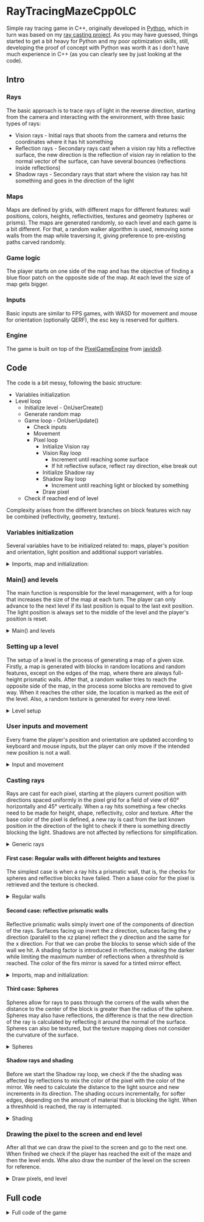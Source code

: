 # RayTracingMazeCppOLC

Simple ray tracing game in C++, originally developed in [Python](https://github.com/FinFetChannel/pytracingMaze), which in turn was based on my [ray casting project](https://github.com/FinFetChannel/RayCastingPythonMaze). As you may have guessed, things started to get a bit heavy for Python and my poor optimization skills, still, developing the proof of concept with Python was worth it as i don't have much experience in C++ (as you can clearly see by just looking at the code).

## Intro

### Rays

The basic approach is to trace rays of light in the reverse direction, starting from the camera and interacting with the environment, with three basic types of rays:

* Vision rays - Initial rays that shoots from the camera and returns the coordinates where it has hit something
* Reflection rays - Secondary rays cast when a vision ray hits a reflective surface, the new direction is the reflection of vision ray in relation to the normal vector of the surface, can have several bounces (reflections inside reflections)
* Shadow rays - Secondary rays that start where the vision ray has hit something and goes in the direction of the light

### Maps

Maps are defined by grids, with different maps for different features: wall positions, colors, heights, reflectivities, textures and geometry (spheres or prisms). The maps are generated randomly, so each level and each game is a bit different. For that, a random walker algorithm is used, removing some walls from the map while traversing it, giving preference to pre-existing paths carved randomly.

### Game logic

The player starts on one side of the map and has the objective of finding a blue floor patch on the opposite side of the map. At each level the size of map gets bigger.

### Inputs

Basic inputs are similar to FPS games, with WASD for movement and mouse for orientation (optionally QERF), the esc key is reserved for quitters.

### Engine

The game is built on top of the [PixelGameEngine](https://github.com/OneLoneCoder/olcPixelGameEngine) from [javidx9](https://www.youtube.com/channel/UC-yuWVUplUJZvieEligKBkA).

## Code

The code is a bit messy, following the basic structure:

* Variables initialization
* Level loop
   * Initialize level - OnUserCreate()
   	* Generate random map
   * Game loop - OnUserUpdate()
      * Check inputs
      * Movement
      * Pixel loop
         * Initialize Vision ray
         * Vision Ray loop
            * Increment until reaching some surface
            * If hit reflective suface, reflect ray direction, else break out
         * Initialize Shadow ray
         * Shadow Ray loop
            * Increment until reaching light or blocked by something
         * Draw pixel
    * Check if reached end of level

Complexity arises from the different branches on block features wich nay be combined (reflectivity, geometry, texture).

### Variables initialization

Several variables have to be initialized related to: maps, player's position and orientation, light position and additional support variables.

<details>
  <summary>Imports, map and initialization:</summary>

```c++

#define OLC_PGE_APPLICATION
#include "olcPixelGameEngine.h"

int Wsize; int level; // map size, current level
int Wmap[100][100]; int Rmap[100][100]; float Hmap[100][100]; int Tmap[100][100]; int Smap[100][100];
float Rc[100][100]; float Gc[100][100]; float Bc[100][100]; // RGB maps

float playerx = 1.5; float playery = 1.5;
int exitx = 1; int exity = 1;
float lx; float ly;
float playerH = 1.5; float playerV = -.1; // player orientation
float nx; float ny; float nz; float dot; // normal vector

float mousex; float mousey; // mouse position
const int screenwidth = 224;
int Spixel = 4; // pixel scaling on screen
const float mod = screenwidth/60; // pixel scaler in field of view (60°)
int sx; int sy; float tr[6][6]; // random texture
float tb[6][4] = {{.95, .99, .97, .78}, // Brick texture
                  {.97, .95, .96, .81},
                  {.82, .81, .83, .78},
                  {.93, .83, .98, .96},
                  {.99, .78, .97, .95},
                  {.81, .78, .82, .82}
                };

```

</details>


### Main() and levels

The main function is responsible for the level management, with a for loop that increases the size of the map at each turn. The player can only advance to the next level if its last position is equal to the last exit position. The light position is always set to the middle of the level and the player's position is reset.

<details>
  <summary>Main() and levels</summary>

```c++
int main()
{
	for (int x = 0; x < 10; x++)
    {
        if (int(playerx) == exitx & int(playery) == exity)
        {
            level = x + 1;
            Wsize = level*10;
            playerx = 1.5; playery = 1.5;
            lx = Wsize/2; ly = Wsize/2;
            Example demo;
            if (demo.Construct(screenwidth, int(screenwidth*0.75), Spixel, Spixel))
                demo.Start();
        }

    }
	return 0;
}
```

</details>

### Setting up a level

The setup of a level is the process of generating a map of a given size. Firstly, a map is generated with blocks in random locations and random features, except on the edges of the map, where there are always full-height prismatic walls. After that, a random walker tries to reach the opposite side of the map, in the process some blocks are removed to give way. When it reaches the other side, the location is marked as the exit of the level. Also, a random texture is generated for every new level.

<details>
  <summary>Level setup</summary>

```c++
bool OnUserCreate() override
	{
	srand (time(NULL));
	for (int x = 0; x < Wsize; x++)
		for (int y = 0; y < Wsize; y++)
           	{
                	Rmap[x][y] = int(((float) rand()) / (float) RAND_MAX + 0.2); // Reflective?
			
                	if (int(((float) rand()) / (float) RAND_MAX + 0.2)) // Textured?
                   		Tmap[x][y] = rand()%2 + 1;
                	else
                    		Tmap[x][y] = 0;
				
               		Rc[x][y] = rand()%255; Gc[x][y] = rand()%255; Bc[x][y] = rand()%255; // RGB
			
                	if(x == 0 || y == 0 || x == Wsize-1 || y == Wsize-1){
                    		Wmap[x][y] = 1; Hmap[x][y] = 1; Smap[x][y] == 0;}
                	else
			{
                    		Wmap[x][y] = int(((float) rand()) / (float) RAND_MAX + 0.5);
                    		Hmap[x][y] = 0.2 + 0.6*(((float) rand()) / (float) RAND_MAX );
                    		Smap[x][y] = int(((float) rand()) / (float) RAND_MAX + 0.2);
                	}
            	}
	
        Wmap[int(playerx)][int(playery)] = 0; // Remove wall fron starting position
	
        int x = int(playerx); int y = int(playery);  int cont = 0;
	
        while (1){
            int testx = x; int testy = y;
	    
            if (((float) rand()) / (float) RAND_MAX > 0.5)
            	testx += (rand()%2)*2 - 1;
            else
            	testy += (rand()%2)*2 - 1;
		
            if (testx > 0 & testx < Wsize -1 & testy > 0 & testy < Wsize -1){
                if (Wmap[testx][testy] == 0 || cont > 5){ // move to new position if not wall or counter reached limit
                    cont = 0; x = testx; y = testy; Wmap[x][y] = 0;
                    if (x == Wsize-2){
                        exitx = x; exity = y; // set exit of the maze
                        break;
                    }
                }
                else
                    cont += 1; // increase counter if cannot move
            }
        }
        for (int x = 0; x < 6; x++) // generate a random texture
		for (int y = 0; y < 6; y++)
                	tr[x][y] = 0.5 + 0.4*(((float) rand()) / (float) RAND_MAX);
	return true;
	}
```

</details>

### User inputs and movement

Every frame the player's position and orientation are updated according to keyboard and mouse inputs, but the player can only move if the intended new position is not a wall.

<details>
  <summary>Input and movement</summary>

```c++
bool OnUserUpdate(float fElapsedTime) override
{
	// user inputs
        if (int(mousex) != float(GetMouseX())) // turn sideways
            playerH += 12*(float(GetMouseX()) - mousex)/ScreenWidth();

        if (int(mousey) != float(GetMouseY())) // turn up and down
            playerV += 3*(float(GetMouseY()) - mousey)/ScreenHeight();

        if (playerV > 0.5)playerV = 0.5; // don't break your neck!
        if (playerV < -0.5)playerV = -0.5;

        mousex = float(GetMouseX()); mousey = float(GetMouseY());

        if (GetKey(olc::Key::Q).bHeld) // turn left
            playerH += -1* fElapsedTime;

        if (GetKey(olc::Key::E).bHeld) // turn right
            playerH += 1* fElapsedTime;

        if (GetKey(olc::Key::R).bHeld) // turn up
            playerV += 1* fElapsedTime;

        if (GetKey(olc::Key::F).bHeld) // turn down
            playerV += -1* fElapsedTime;

        if (GetKey(olc::Key::ESCAPE).bHeld) // quit
            return 0;

        float px = playerx; float py = playery;
        if (GetKey(olc::Key::W).bHeld) // Forwards
        {
            px += cos(playerH)*2.f * fElapsedTime; py += sin(playerH)*2.f * fElapsedTime;
        }
        if (GetKey(olc::Key::S).bHeld) // Backwards
        {
            px += -cos(playerH)*2.f * fElapsedTime; py += -sin(playerH)*2.f * fElapsedTime;
        }
        if (GetKey(olc::Key::A).bHeld) // Leftwards
        {
            px += sin(playerH)*2.f * fElapsedTime; py += -cos(playerH)*2.f * fElapsedTime;
        }
        if (GetKey(olc::Key::D).bHeld) // Rightwards
        {
            px += -sin(playerH)*2.f * fElapsedTime; py += cos(playerH)*2.f * fElapsedTime;
        }
        if (!Wmap[int(px)][int(py)]){ // only moves if not wall
            playerx = px; playery = py;
        }
...
```

</details>

### Casting rays

Rays are cast for each pixel, starting at the players current position with directions spaced uniformly in the pixel grid for a field of view of 60° horizontally and 45° vertically. When a ray hits something a few checks need to be made for height, shape, reflectivity, color and texture. After the base color of the pixel is defined, a new ray is cast from the last known position in the direction of the light to check if there is something directly blocking the light. Shadows are not affected by reflections for simplification.


<details>
  <summary>Generic rays</summary>

```c++
...
// draw pixel after pixel
for (int x = 0; x < ScreenWidth(); x++)
	for (int y = 0; y < ScreenHeight(); y++)
       	{
		float xx = playerx;
		float yy = playery;
		float zz = 0.5;
		float Hangle = playerH + x*0.017453/mod - 0.523598;
		float Vangle = playerV + y*0.017453/mod - 0.393699;
		float dx = cos(Hangle)*0.04/mod;
		float dy = sin(Hangle)*0.04/mod;
		float dz = sin(Vangle)*0.04/mod;
		float shade = 1;
		int r = 255; int g = 255; int b = 255;
		float rr; float rg; float rb;

                while(1) // Vision and reflection rays
                {
			xx += dx;
                    	yy += dy;
                    	zz += dz;

                    	if (zz < 0) // ceiling
                       		"define ceiling color here (light source too)"
                    	if (zz > 1) // floor
				"define floor color here"
			if (Wmap[int(xx)][int(yy)]) // walls
				"check wall height, shape, reflectivity, color and textures"
		}
		
		dx = 0.04*(lx-xx)/dl; dy = 0.04*(ly-yy)/dl; dz = 0.04*(0-zz)/dl; // light direction
                while(1)
                {
                	xx += dx; yy += dy; zz += dz;
			check if ray is blocked (considering wall height and shape) or if has reached the ceiling
		}
	}
				
```

</details>

#### First case: Regular walls with different heights and textures

The simplest case is when a ray hits a prismatic wall, that is, the checks for spheres and reflective blocks have failed. Then a base color for the pixel is retrieved and the texture is checked.

<details>
  <summary>Regular walls</summary>

```c++
...
if (Wmap[int(xx)][int(yy)]) // walls
{
	if (Hmap[int(xx)][int(yy)] >= 1-zz) // wall height check
	{
		if (Smap[int(xx)][int(yy)]) // Spheres check
			"Spheres stuff here"
		else // not spheres then
		{
			if (Rmap[int(xx)][int(yy)]) // reflective wall?
				"Reflective prismatic stuff here"
			else // if it made so far then it is a non reflective prismatic wall
			{
				r = Rc[int(xx)][int(yy)]; g = Gc[int(xx)][int(yy)]; b = Bc[int(xx)][int(yy)]; // retrieve block color
				if (Tmap[int(xx)][int(yy)] != 0) // check if textured surface
				{
					if (yy - int(yy) < 0.05 || yy - int(yy) > 0.95) // check side for texture mapping
						sx = int((xx*3 - int(3*xx))*4);
					else
						sx = int((yy*3 - int(3*yy))*4);
					if (xx - int(xx) < 0.95 & xx - int(xx) > 0.05 & yy - int(yy) < 0.95 & yy - int(yy) > 0.05) // check if top surface
						sy = int((xx*5 - int(5*xx))*6);
					else
						sy = int((zz*5 - int(5*zz))*6);
					if (Tmap[int(xx)][int(yy)] == 2) // if random texture
					{
						r = r*tr[sy][sx]; g = g*tr[sy][sx]; b = b*tr[sy][sx];
					}
					else // brick texture
					{
						r = r*tb[sy][sx]; g = g*tb[sy][sx]; b = b*tb[sy][sx];
				}
			}
		break; // break ray loop after sorting out pixel color
		}
	}
}
...
```

</details>

#### Second case: reflective prismatic walls

Reflective prismatic walls simply invert one of the components of direction of the rays. Surfaces facing up invert the z direction, sufaces facing the y direction (paralell to the xz plane) reflect the y direction and the same for the x direction. For that we can probe the blocks to sense which side of the wall we hit. A shading factor is introduced in reflections, making the darker while limiting the maximum number of reflections when a threshhold is reached. The color of the firs mirror is saved for a tinted mirror effect.

<details>
  <summary>Imports, map and initialization:</summary>

```c++
...
if (Rmap[int(xx)][int(yy)]) // wall reflections
{
	if (shade == 1)
	{
		rr = Rc[int(xx)][int(yy)]; rg = Gc[int(xx)][int(yy)]; rb = Bc[int(xx)][int(yy)];} // tinted mirrors
	else
	{
		rr = 0.5*(rr + Rc[int(xx)][int(yy)]); rg = 0.5*(rg + Gc[int(xx)][int(yy)]); rb = 0.5*(rb + Bc[int(xx)][int(yy)]);
	}
	shade = shade*0.7;
	if (shade < 0.1)
	{
		r = 0; g = 0; b = 0;
		break;
	}
	if (abs(Hmap[int(xx)][int(yy)] - 1+zz) <= abs(dz)) // horizontal surface
		dz = -dz;
	else
	{
		if (Hmap[int(xx+dx)][int(yy-dy)] == Hmap[int(xx)][int(yy)])
			dx = -dx; // y surface
		else
			dy = -dy; // x surface
	}
}
...
```
</details>

#### Third case: Spheres
Spheres allow for rays to pass through the corners of the walls when the distance to the center of the block is greater than the radius of the sphere. Spheres may also have reflections, the difference is that the new direction of the ray is calculated by reflecting it around the normal of the surface. Spheres can also be textured, but the texture mapping does not consider the curvature of the surface.

<details>
  <summary>Spheres</summary>

```c++
if (Smap[int(xx)][int(yy)])// Spheres
{
	if (pow(xx-int(xx)-0.5,2)+pow(yy-int(yy)-0.5,2)+pow(zz-int(zz)-0.5,2) < 0.25)
	{
		if (Rmap[int(xx)][int(yy)]) // spherical mirrors
		{
			if (shade == 1){
				rr = Rc[int(xx)][int(yy)]; rg = Gc[int(xx)][int(yy)]; rb = Bc[int(xx)][int(yy)];} // tinted mirrors
			else{
				rr = 0.5*(rr + Rc[int(xx)][int(yy)]); rg = 0.5*(rg + Gc[int(xx)][int(yy)]); rb = 0.5*(rb + Bc[int(xx)][int(yy)]);}
			shade = shade*0.7;
			if (shade < 0.1)
			{
				r = 0; g = 0; b = 0;
				break;
			}
			if (abs(Hmap[int(xx)][int(yy)] - 1+zz) <= abs(dz)) // horizontal surface
				dz = -dz;
			else
			{
				nx = (xx-int(xx)-0.5)/0.5; ny = (yy-int(yy)-0.5)/0.5; nz =(zz-0.5)/0.5;
				dot = 2*(dx*nx + dy*ny + dz*nz); // dR = -dI + 2*n*(dI·n)
				dx = (dx - nx*dot)*1.2; dy = (dy - ny*dot)*1.2; dz = (dz - nz*dot)*1.2;
			}
		}
		else // spherical opaque
		{
			r = Rc[int(xx)][int(yy)]; g = Gc[int(xx)][int(yy)]; b = Bc[int(xx)][int(yy)];
			if (Tmap[int(xx)][int(yy)] != 0) // textures on spheres (a bit wonky), same code as before repeated here
			{
				if (yy - int(yy) < 0.05 || yy - int(yy) > 0.95)
					sx = int((xx*3 - int(3*xx))*4);
				else
					sx = int((yy*3 - int(3*yy))*4);
				if (xx - int(xx) < 0.95 & xx - int(xx) > 0.05 & yy - int(yy) < 0.95 & yy - int(yy) > 0.05)
					sy = int((xx*5 - int(5*xx))*6);
				else
					sy = int((zz*5 - int(5*zz))*6);
				if (Tmap[int(xx)][int(yy)] == 2)
				{
					r = r*tr[sy][sx]; g = g*tr[sy][sx]; b = b*tr[sy][sx];
				}
				else
				{
					r = r*tb[sy][sx]; g = g*tb[sy][sx]; b = b*tb[sy][sx];
				}
			}
			break;
		}
	}
}
```

</details>

#### Shadow rays and shading
Before we start the Shadow ray loop, we check if the the shading was affected by reflections to mix the color of the pixel with the color of the mirror. We need to calculate the distance to the light source and new increments in its direction. The shading occurs incrementally, for softer edges, depending on the amount of material that is blocking the light. When a threshhold is reached, the ray is interrupted.

<details>
  <summary>Shading</summary>

```c++
float dl = sqrt(pow ((xx-lx),2) + pow((yy-ly),2) + pow((0-zz),2) );
if (shade < 1) // tinted mirrors application
{
	r = sqrt(rr * r); rg = sqrt(rg * g); rb = sqrt(rb * b);
}
if (zz>0) // shade ray for everything thats under the ceiling level
{
	dx = 0.04*(lx-xx)/dl; dy = 0.04*(ly-yy)/dl; dz = 0.04*(0-zz)/dl; // light direction
	while(1)
	{
		xx += dx; yy += dy; zz += dz;
		if (Wmap[int(xx)][int(yy)] & Hmap[int(xx)][int(yy)] >= 1-zz)
			if (!Smap[int(xx)][int(yy)] || (Smap[int(xx)][int(yy)] & (pow(xx-int(xx)-0.5,2)+pow(yy-int(yy)-0.5,2)+pow(zz-int(zz)-0.5,2) < 0.25)))
				shade = shade*0.9;
			if (zz<0 || shade<0.4)
				break;
	}
}
shade = sqrt(shade*(0.4 + 0.6)/(dl/2+0.1));
if (shade > 1)
	shade  = 1;
```

</details>

### Drawing the pixel to the screen and end level

After all that we can draw the pixel to the screen and go to the next one. When finihed we check if the player has reached the exit of the maze and then the level ends. Whe also draw the number of the level on the screen for reference.

<details>
  <summary>Draw pixels, end level</summary>

```c++
				Draw(x, y, olc::Pixel(int(shade*r),int(shade*g), int(shade*b)));
			}
		if (int(playerx) == exitx & int(playery) == exity)
			return false;
		DrawString({ 10,10 }, std::to_string(level), olc::YELLOW);
		return true;
	}
};
```

</details>

## Full code
<details>
  <summary>Full code of the game</summary>

```c++
#define OLC_PGE_APPLICATION
#include "olcPixelGameEngine.h"

int Wsize; int level;
int Wmap[100][100]; int Rmap[100][100]; float Hmap[100][100]; int Tmap[100][100]; int Smap[100][100];
float Rc[100][100]; float Gc[100][100]; float Bc[100][100];

float playerx = 1.5; float playery = 1.5;
int exitx = 1; int exity = 1;
float lx; float ly;
float playerH = 1.5; float playerV = -.1;
float nx; float ny; float nz; float dot;

float mousex; float mousey;
const int screenwidth = 224;
int Spixel = 4;
const float mod = screenwidth/60;
int sx; int sy; float tr[6][6]; // random texture
float tb[6][4] = {{.95, .99, .97, .78}, // Brick texture
				  {.97, .95, .96, .81},
				  {.82, .81, .83, .78},
				  {.93, .83, .98, .96},
				  {.99, .78, .97, .95},
				  {.81, .78, .82, .82}
				};

class Example : public olc::PixelGameEngine
{
public:
	Example()
	{
		sAppName = "DemoRayTracingMaze";
	}

public:
	bool OnUserCreate() override
	{
		srand (time(NULL));
		for (int x = 0; x < Wsize; x++)
			for (int y = 0; y < Wsize; y++)
			{
				Rmap[x][y] = int(((float) rand()) / (float) RAND_MAX + 0.2);
				if (int(((float) rand()) / (float) RAND_MAX + 0.2))
					Tmap[x][y] = rand()%2 + 1;
				else
					Tmap[x][y] = 0;
				Rc[x][y] = rand()%255;
				Gc[x][y] = rand()%255;
				Bc[x][y] = rand()%255;
				if(x == 0 || y == 0 || x == Wsize-1 || y == Wsize-1){
					Wmap[x][y] = 1; Hmap[x][y] = 1; Smap[x][y] == 0;}
				else{
					Wmap[x][y] = int(((float) rand()) / (float) RAND_MAX + 0.5);
					Hmap[x][y] = 0.2 + 0.6*(((float) rand()) / (float) RAND_MAX );
					Smap[x][y] = int(((float) rand()) / (float) RAND_MAX + 0.2);
				}
			}
		Wmap[int(playerx)][int(playery)] = 0;
		int x = int(playerx); int y = int(playery);
		int cont = 0;
		while (1){
			int testx = x; int testy = y;
			if (((float) rand()) / (float) RAND_MAX > 0.5)
			testx += (rand()%2)*2 - 1;
			else
			testy += (rand()%2)*2 - 1;
			if (testx > 0 & testx < Wsize -1 & testy > 0 & testy < Wsize -1){
				if (Wmap[testx][testy] == 0 || cont > 5){
					cont = 0; x = testx; y = testy; Wmap[x][y] = 0;
					if (x == Wsize-2){
						exitx = x; exity = y;
						break;
					}
				}
				else
					cont += 1;
			}
		}
		for (int x = 0; x < 6; x++)
			for (int y = 0; y < 6; y++)
				tr[x][y] = 0.5 + 0.4*(((float) rand()) / (float) RAND_MAX);
		return true;
	}

	bool OnUserUpdate(float fElapsedTime) override
	{
		// user inputs
		if (int(mousex) != float(GetMouseX()))
			playerH += 12*(float(GetMouseX()) - mousex)/ScreenWidth();

		if (int(mousey) != float(GetMouseY()))
			playerV += 3*(float(GetMouseY()) - mousey)/ScreenHeight();

		if (playerV > 0.5)playerV = 0.5;
		if (playerV < -0.5)playerV = -0.5;

		mousex = float(GetMouseX()); mousey = float(GetMouseY());

		if (GetKey(olc::Key::Q).bHeld) // turn left
			playerH += -1* fElapsedTime;

		if (GetKey(olc::Key::E).bHeld) // turn right
			playerH += 1* fElapsedTime;

		if (GetKey(olc::Key::R).bHeld) // turn up
			playerV += 1* fElapsedTime;

		if (GetKey(olc::Key::F).bHeld) // turn down
			playerV += -1* fElapsedTime;

		if (GetKey(olc::Key::ESCAPE).bHeld) // quit
			return 0;

		float px = playerx; float py = playery;
		if (GetKey(olc::Key::W).bHeld) // Forwards
		{
			px += cos(playerH)*2.f * fElapsedTime; py += sin(playerH)*2.f * fElapsedTime;
		}
		if (GetKey(olc::Key::S).bHeld) // Backwards
		{
			px += -cos(playerH)*2.f * fElapsedTime; py += -sin(playerH)*2.f * fElapsedTime;
		}
		if (GetKey(olc::Key::A).bHeld) // Leftwards
		{
			px += sin(playerH)*2.f * fElapsedTime; py += -cos(playerH)*2.f * fElapsedTime;
		}
		if (GetKey(olc::Key::D).bHeld) // Rightwards
		{
			px += -sin(playerH)*2.f * fElapsedTime; py += cos(playerH)*2.f * fElapsedTime;
		}
		if (!Wmap[int(px)][int(py)]){ // only moves if not wall
			playerx = px; playery = py;
		}

		// draw pixel after pixel
		for (int x = 0; x < ScreenWidth(); x++)
			for (int y = 0; y < ScreenHeight(); y++)
			{
				float xx = playerx; int xint;
				float yy = playery; int yint;
				float zz = 0.5;
				float Hangle = playerH + x*0.017453/mod - 0.523598;
				float Vangle = playerV + y*0.017453/mod - 0.393699;
				float dx = cos(Hangle)*0.04/mod;
				float dy = sin(Hangle)*0.04/mod;
				float dz = sin(Vangle)*0.04/mod;
				float shade = 1;
				int r = 255; int g = 255; int b = 255;
				float rr; float rg; float rb;

				while(1)
				{
					xx += dx;
					yy += dy;
					zz += dz;

					if (zz < 0) // ceiling
					{
						if (pow((xx-lx),2) + pow((yy-ly),2) < 0.1){
							r = 255; g = 255; b = 255;
							break;
							}
						else{
							float shade2 = 0.25 * (abs(sin(yy+ly)+ sin(xx+lx))+2);
							r = 255*shade2; g = 255*shade2; b = 255;
							break;
						}
					}
					if (zz > 1) // floor
					{
						if (int(2*xx)%2 == int(2*yy)%2){
							if (int(xx) == exitx & int(yy) == exity){
								r = 0; g = 0; b = 255;}
							else{
								r = 10; g = 10; b = 10;}
						}
						else{
							r = 200; g = 230; b = 210;}
						break;
					}
					if (Wmap[int(xx)][int(yy)]) // walls
					{
						if (Hmap[int(xx)][int(yy)] >= 1-zz)
						{
							if (Smap[int(xx)][int(yy)])// Spheres
							{
								if (pow(xx-int(xx)-0.5,2)+pow(yy-int(yy)-0.5,2)+pow(zz-int(zz)-0.5,2) < 0.25)
								{
									if (Rmap[int(xx)][int(yy)]) // spherical mirrors
									{
										if (shade == 1){
											rr = Rc[int(xx)][int(yy)]; rg = Gc[int(xx)][int(yy)]; rb = Bc[int(xx)][int(yy)];} // tinted mirrors
										else{
											rr = 0.5*(rr + Rc[int(xx)][int(yy)]); rg = 0.5*(rg + Gc[int(xx)][int(yy)]); rb = 0.5*(rb + Bc[int(xx)][int(yy)]);}
										shade = shade*0.7;
										if (shade < 0.1){
											r = 0; g = 0; b = 0;
											break;
										}
										if (abs(Hmap[int(xx)][int(yy)] - 1+zz) <= abs(dz)) // horizontal surface
											dz = -dz;
										else{
											nx = (xx-int(xx)-0.5)/0.5; ny = (yy-int(yy)-0.5)/0.5; nz =(zz-0.5)/0.5;
											dot = 2*(dx*nx + dy*ny + dz*nz); // dR = -dI + 2*n*(dI·n)
											dx = (dx - nx*dot)*1.2; dy = (dy - ny*dot)*1.2; dz = (dz - nz*dot)*1.2;
										}
									}
									else
									{
										r = Rc[int(xx)][int(yy)]; g = Gc[int(xx)][int(yy)]; b = Bc[int(xx)][int(yy)];
										if (Tmap[int(xx)][int(yy)] != 0) // textures on spheres (a bit wonky)
										{
											if (yy - int(yy) < 0.05 || yy - int(yy) > 0.95)
												sx = int((xx*3 - int(3*xx))*4);
											else
												sx = int((yy*3 - int(3*yy))*4);
											if (xx - int(xx) < 0.95 & xx - int(xx) > 0.05 & yy - int(yy) < 0.95 & yy - int(yy) > 0.05)
												sy = int((xx*5 - int(5*xx))*6);
											else
												sy = int((zz*5 - int(5*zz))*6);
											if (Tmap[int(xx)][int(yy)] == 2){
												r = r*tr[sy][sx]; g = g*tr[sy][sx]; b = b*tr[sy][sx];
											}
											else{
												r = r*tb[sy][sx]; g = g*tb[sy][sx]; b = b*tb[sy][sx];
											}
										}
										break;
									}
								}
							}
							else
							{
								if (Rmap[int(xx)][int(yy)]) // wall reflections
								{
									if (shade == 1){
										rr = Rc[int(xx)][int(yy)]; rg = Gc[int(xx)][int(yy)]; rb = Bc[int(xx)][int(yy)];} // tinted mirrors
									else{
										rr = 0.5*(rr + Rc[int(xx)][int(yy)]); rg = 0.5*(rg + Gc[int(xx)][int(yy)]); rb = 0.5*(rb + Bc[int(xx)][int(yy)]);}
									shade = shade*0.7;
									if (shade < 0.1){
										r = 0; g = 0; b = 0;
										break;
									}
									if (abs(Hmap[int(xx)][int(yy)] - 1+zz) <= abs(dz)) // horizontal surface
										dz = -dz;
									else{
										if (Hmap[int(xx+dx)][int(yy-dy)] == Hmap[int(xx)][int(yy)])
											dx = -dx; // y surface
										else
											dy = -dy; // x surface
									}
								}
								else
								{
									r = Rc[int(xx)][int(yy)]; g = Gc[int(xx)][int(yy)]; b = Bc[int(xx)][int(yy)]; // opaque surface
									if (Tmap[int(xx)][int(yy)] != 0) // textured surface
									{
										if (yy - int(yy) < 0.05 || yy - int(yy) > 0.95)
											sx = int((xx*3 - int(3*xx))*4);
										else
											sx = int((yy*3 - int(3*yy))*4);
										if (xx - int(xx) < 0.95 & xx - int(xx) > 0.05 & yy - int(yy) < 0.95 & yy - int(yy) > 0.05)
											sy = int((xx*5 - int(5*xx))*6);
										else
											sy = int((zz*5 - int(5*zz))*6);
										if (Tmap[int(xx)][int(yy)] == 2){ // random texture
											r = r*tr[sy][sx]; g = g*tr[sy][sx]; b = b*tr[sy][sx];
										}
										else{ // brick texture
											r = r*tb[sy][sx]; g = g*tb[sy][sx]; b = b*tb[sy][sx];
										}
									}
								break;
								}
							}
						}

					}
				}

				float dl = sqrt(pow ((xx-lx),2) + pow((yy-ly),2) + pow((0-zz),2) );
				if (shade < 1){ // tinted mirrors application
					//r = 0.5*(rr + r); rg = 0.5*(rg + g); rb = 0.5*(rb + b); // colorful black tiles
					r = sqrt(rr * r); rg = sqrt(rg * g); rb = sqrt(rb * b);
				}
				if (zz>0) // shade ray for everything thats under the ceiling level
				{
					dx = 0.04*(lx-xx)/dl; dy = 0.04*(ly-yy)/dl; dz = 0.04*(0-zz)/dl; // light direction
					while(1)
					{
						xx += dx; yy += dy; zz += dz;
						if (Wmap[int(xx)][int(yy)] & Hmap[int(xx)][int(yy)] >= 1-zz)
							if (!Smap[int(xx)][int(yy)] || (Smap[int(xx)][int(yy)] & (pow(xx-int(xx)-0.5,2)+pow(yy-int(yy)-0.5,2)+pow(zz-int(zz)-0.5,2) < 0.25)))
								shade = shade*0.9;
						if (zz<0 || shade<0.4)
							break;
					}
				}
				shade = sqrt(shade*(0.4 + 0.6)/(dl/2+0.1));
				//shade = shade* (1+0.2/sqrt(pow(playerx-xx,2)+pow(playery-yy,2)+pow(0.5-zz,2)));
				if (shade > 1)
					shade  = 1;
				Draw(x, y, olc::Pixel(int(shade*r),int(shade*g), int(shade*b)));
			}
		if (int(playerx) == exitx & int(playery) == exity)
			return false;
		DrawString({ 10,10 }, std::to_string(level), olc::YELLOW);
		return true;
	}
};

int main()
{
	for (int x = 0; x < 10; x++)
	{
		if (int(playerx) == exitx & int(playery) == exity)
		{
			level = x + 1;
			Wsize = level*10;
			playerx = 1.5; playery = 1.5;
			lx = Wsize/2; ly = Wsize/2;
			Example demo;
			if (demo.Construct(screenwidth, int(screenwidth*0.75), Spixel, Spixel))
				demo.Start();
		}

	}
	return 0;
}

```

</details>

